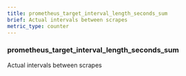 ```yaml
---
title: prometheus_target_interval_length_seconds_sum
brief: Actual intervals between scrapes
metric_type: counter
---
```

### prometheus_target_interval_length_seconds_sum

Actual intervals between scrapes